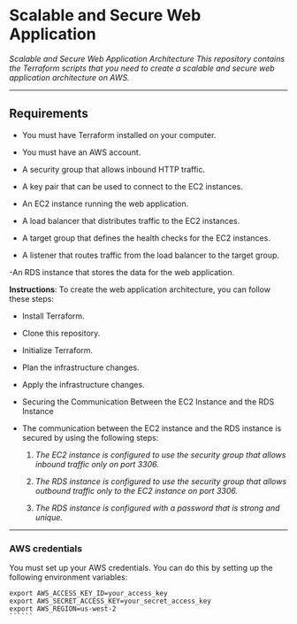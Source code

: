 # Scalable and Secure Web Application
*Scalable and Secure Web Application Architecture
This repository contains the Terraform scripts that you need to create a scalable and secure web application architecture on AWS.*

---

## Requirements

- You must have Terraform installed on your computer.

- You must have an AWS account.

- A security group that allows inbound HTTP traffic.

- A key pair that can be used to connect to the EC2 instances.

- An EC2 instance running the web application.

- A load balancer that distributes traffic to the EC2 instances.

- A target group that defines the health checks for the EC2 instances.

- A listener that routes traffic from the load balancer to the target group.

-An RDS instance that stores the data for the web application.

**Instructions**:
To create the web application architecture, you can follow these steps:

- Install Terraform.
- Clone this repository.
- Initialize Terraform.
- Plan the infrastructure changes.
- Apply the infrastructure changes.
- Securing the Communication Between the EC2 Instance and the RDS Instance
- The communication between the EC2 instance and the RDS instance is secured by using the following steps:

    1. *The EC2 instance is configured to use the security group that allows inbound traffic only on port 3306.*
    
    2. *The RDS instance is configured to use the security group that allows outbound traffic only to the EC2 instance on port 3306.*

    3. *The RDS instance is configured with a password that is strong and unique.*


-----

### AWS credentials

You must set up your AWS credentials. You can do this by setting up the following environment variables:

```````
export AWS_ACCESS_KEY_ID=your_access_key
export AWS_SECRET_ACCESS_KEY=your_secret_access_key
export AWS_REGION=us-west-2
``````



